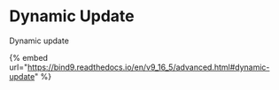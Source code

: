 # Dynamic Update

Dynamic update



{% embed url="https://bind9.readthedocs.io/en/v9_16_5/advanced.html#dynamic-update" %}


